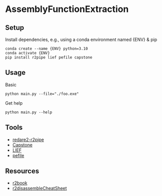 # AssemblyFunctionExtraction

## Setup

Install dependencies, e.g., using a conda environment named {ENV} & pip
```console
conda create --name {ENV} python=3.10
conda activate {ENV}
pip install r2pipe lief pefile capstone
```

## Usage

Basic
```console
python main.py --file="./foo.exe"
```

Get help
```console
python main.py --help
```

## Tools

- [redare2-r2pipe](https://github.com/radareorg/radare2-r2pipe/tree/master)
- [Capstone](https://www.capstone-engine.org/lang_python.html)
- [LIEF](https://lief-project.github.io/doc/latest/index.html)
- [pefile](https://github.com/erocarrera/pefile)


## Resources

- [r2book](https://book.rada.re/disassembling/intro.html)
- [r2disassembleCheatSheet](https://r2wiki.readthedocs.io/en/latest/home/misc/cheatsheet/)
